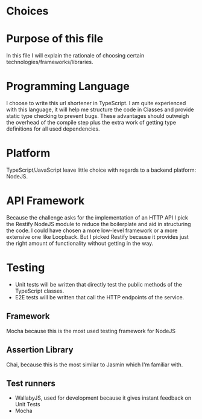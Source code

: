 Choices
=======

# Purpose of this file
In this file I will explain the rationale of choosing certain technologies/frameworks/libraries.

# Programming Language
I choose to write this url shortener in TypeScript. I am quite experienced with this language, it will help me 
structure the code in Classes and provide static type checking to prevent bugs. These advantages should outweigh the
overhead of the compile step plus the extra work of getting type definitions for all used dependencies.

# Platform
TypeScript/JavaScript leave little choice with regards to a backend platform: NodeJS.

# API Framework
Because the challenge asks for the implementation of an HTTP API I pick the Restify NodeJS module to reduce the 
boilerplate and aid in structuring the code. I could have chosen a more low-level framework or a more extensive one like Loopback. But I picked Restify because it provides just the right amount of functionality without getting in the way.

# Testing
- Unit tests will be written that directly test the public methods of the TypeScript classes.
- E2E tests will be written that call the HTTP endpoints of the service.

## Framework
Mocha because this is the most used testing framework for NodeJS

## Assertion Library
Chai, because this is the most similar to Jasmin which I'm familiar with.

## Test runners
- WallabyJS, used for development because it gives instant feedback on Unit Tests
- Mocha